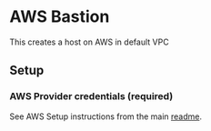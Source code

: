 # AWS Bastion

This creates a host on AWS in default VPC

## Setup

### AWS Provider credentials (required)

See AWS Setup instructions from the main [readme](../../../../readme.md).
